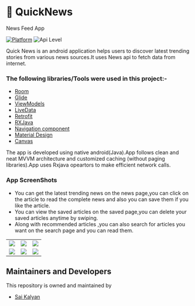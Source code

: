 
#  📰 **QuickNews**
         
   News Feed App

[![Platform](https://img.shields.io/badge/platform-android-blue.svg)](http://developer.android.com/index.html)
![Api Level](https://img.shields.io/badge/Min%20API%20Level-21-important)


Quick News is an android application helps users to discover latest trending stories from various news sources.It uses News api to fetch data from internet.

### The following libraries/Tools were used in this project:-

 - [Room](https://developer.android.com/jetpack/androidx/releases/room)
 - [Glide](https://github.com/bumptech/glide)
 - [ViewModels](https://developer.android.com/topic/libraries/architecture/viewmodel)
 - [LiveData](https://developer.android.com/topic/libraries/architecture/livedata)
 - [Retrofit](https://square.github.io/retrofit/)
 - [RXJava](https://github.com/ReactiveX/RxAndroid)
 - [Navigation component](https://developer.android.com/guide/navigation)
 - [Material Design](https://material.io/develop/android)
 - [Canvas](https://developer.android.com/reference/android/graphics/Canvas)
 

The app is developed using native android(Java).App follows clean and neat MVVM architecture and customized caching (without paging libraries).App uses Rxjava opeartors 
to make efficient network calls.

### App ScreenShots 

* You can get the latest trending news on the news page,you can click on the article to read the complete news and also you can save them if you like the article.
* You can view the saved articles on the saved page,you can delete your saved articles anytime by swiping.
* Along with recommended articles ,you can also search for articles you want on the search page and you can read them.

<table>
        <tr>
          <td><img src = "https://user-images.githubusercontent.com/68738102/126889268-393e3866-7c74-4a67-a3f4-bf65dbb1602d.png" ></td>
          <td><img src = "https://user-images.githubusercontent.com/68738102/126889280-4287b55c-b26d-4b25-96bb-ce1c3cd8e23c.png" ></td>
          <td><img src = "https://user-images.githubusercontent.com/68738102/126889297-9c7a2052-09f4-41b7-b0b6-68cb377585f5.png" ></td>
        </tr>
     <tr>
          <td><img src = "https://user-images.githubusercontent.com/68738102/126889309-2cfb2576-5aa6-4a10-8f99-76e2aacdb9fa.png" ></td>
          <td><img src = "https://user-images.githubusercontent.com/68738102/126889358-c150b41d-ef11-44bb-a94a-425abf6f8cbb.png" ></td>
          <td><img src = "https://user-images.githubusercontent.com/68738102/126889336-2f6852c7-070a-435f-9758-b8c2e8d5a3fc.png" ></td>
        </tr>
</table>



## Maintainers and Developers
This repository is owned and maintained by 
 * [Sai Kalyan](https://github.com/kalyan4812)



